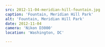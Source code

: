 ```yaml
---
src: 2012-11-04-meridian-hill-fountain.jpg
caption: 'Fountain, Meridian Hill Park'
alt: 'Fountain, Meridian Hill Park'
date: 2012-11-04
camera: 'Nikon D3000'
location: 'Washington, DC'

---
```

